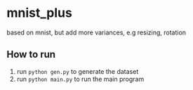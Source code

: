 # mnist_plus
based on mnist, but add more variances, e.g resizing, rotation

## How to run

1. run `python gen.py` to generate the dataset
2. run `python main.py` to run the main program
